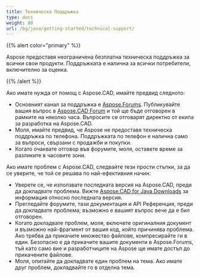 ```yaml
---
title: Техническа Поддръжка
type: docs
weight: 80
url: /bg/java/getting-started/technical-support/
---
```


{{% alert color="primary" %}}

Aspose предоставя неограничена безплатна техническа поддръжка за всички свои продукти. Поддръжката е налична за всички потребители, включително за оценка.

{{% /alert %}}

Ако имате нужда от помощ с Aspose.CAD, имайте предвид следното:

- Основният канал за поддръжка е [Aspose.Forums](https://forum.aspose.com/). Публикувайте вашия въпрос в [Aspose.CAD Forum](https://forum.aspose.com/c/cad/19) и той ще бъде отговорен в рамките на няколко часа. Въпросите се отговарят директно от екипа за разработка на Aspose.CAD.
- Моля, имайте предвид, че Aspose не предоставя техническа поддръжка по телефона. Поддръжката по телефон е налична само за въпроси, свързани с продажби и покупки.
- Когато очаквате отговор във форумите, моля, оставете време за разликите в часовите зони.

Ако имате проблем с Aspose.CAD, следвайте тези прости стъпки, за да се уверите, че той се решава по най-ефективния начин:

- Уверете се, че използвате последната версия на Aspose.CAD, преди да докладвате проблема. Вижте [Aspose.CAD for Java Downloads](https://releases.aspose.com/java/repo/com/aspose/aspose-cad/) за информация относно последната версия.
- Прегледайте форумите, тази документация и API Референция, преди да докладвате проблема; възможно е вашият въпрос вече да е бил отговорен.
- Когато докладвате проблем, моля, включете оригиналния документ и възможно най-фрагмент от вашия код, който причинява проблема. Ако трябва да прикачите множество файлове, компресирайте ги в един. Безопасно е да прикачите вашите документи в Aspose.Forums, тъй като само вие и разработчиците на Aspose ще имате достъп до прикачените файлове.
- Моля, опитайте да докладвате един проблем на тема. Ако имате друг проблем, докладвайте го в отделна тема.
